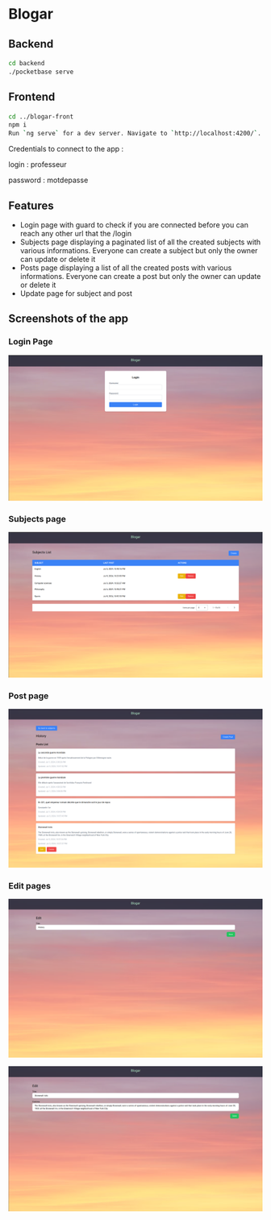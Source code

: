 # Blogar

## Backend

``` bash
cd backend
./pocketbase serve
```

## Frontend

``` bash
cd ../blogar-front
npm i
Run `ng serve` for a dev server. Navigate to `http://localhost:4200/`.
```

Credentials to connect to the app :

login : professeur

password : motdepasse

## Features

- Login page with guard to check if you are connected before you can reach any other url that the /login
- Subjects page displaying a paginated list of all the created subjects with various informations. Everyone can create a subject but only the owner can update or delete it
- Posts page displaying a list of all the created posts with various informations. Everyone can create a post but only the owner can update or delete it
- Update page for subject and post

## Screenshots of the app

### Login Page

![Login page](/blogar-front/src/assets/login.png)

### Subjects page 

![Subjects page](/blogar-front/src/assets/subjects.png)

### Post page

![Posts page](/blogar-front/src/assets/posts.png)

### Edit pages

![Edit page](/blogar-front/src/assets/edit.png)

![Edit page](/blogar-front/src/assets/edit2.png)
